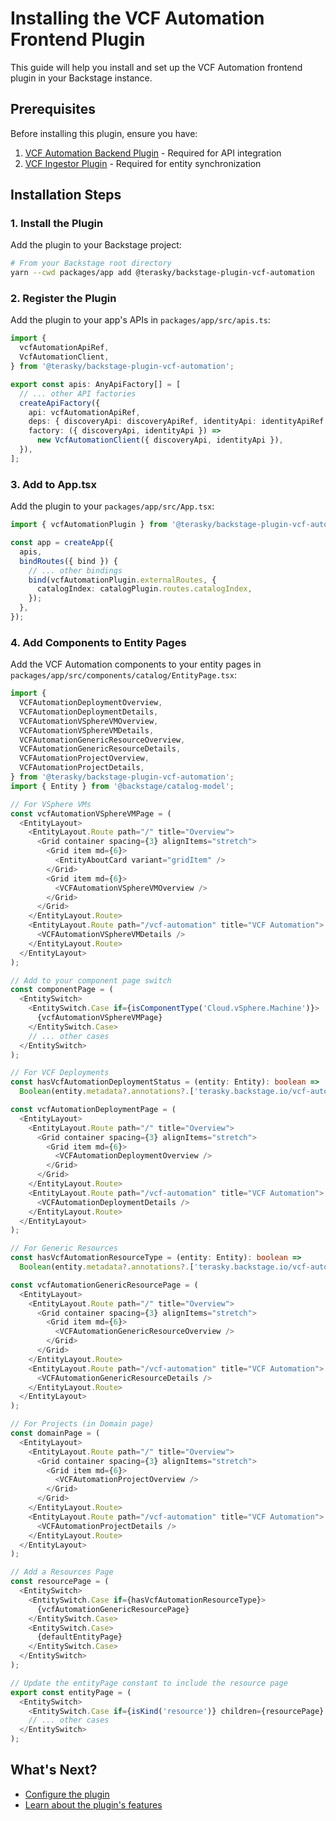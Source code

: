 # Installing the VCF Automation Frontend Plugin

This guide will help you install and set up the VCF Automation frontend plugin in your Backstage instance.

## Prerequisites

Before installing this plugin, ensure you have:

1. [VCF Automation Backend Plugin](../backend/about.md) - Required for API integration
2. [VCF Ingestor Plugin](../ingestor/about.md) - Required for entity synchronization

## Installation Steps

### 1. Install the Plugin

Add the plugin to your Backstage project:

```bash
# From your Backstage root directory
yarn --cwd packages/app add @terasky/backstage-plugin-vcf-automation
```

### 2. Register the Plugin

Add the plugin to your app's APIs in `packages/app/src/apis.ts`:

```typescript
import {
  vcfAutomationApiRef,
  VcfAutomationClient,
} from '@terasky/backstage-plugin-vcf-automation';

export const apis: AnyApiFactory[] = [
  // ... other API factories
  createApiFactory({
    api: vcfAutomationApiRef,
    deps: { discoveryApi: discoveryApiRef, identityApi: identityApiRef },
    factory: ({ discoveryApi, identityApi }) => 
      new VcfAutomationClient({ discoveryApi, identityApi }),
  }),
];
```

### 3. Add to App.tsx

Add the plugin to your `packages/app/src/App.tsx`:

```typescript
import { vcfAutomationPlugin } from '@terasky/backstage-plugin-vcf-automation';

const app = createApp({
  apis,
  bindRoutes({ bind }) {
    // ... other bindings
    bind(vcfAutomationPlugin.externalRoutes, {
      catalogIndex: catalogPlugin.routes.catalogIndex,
    });
  },
});
```

### 4. Add Components to Entity Pages

Add the VCF Automation components to your entity pages in `packages/app/src/components/catalog/EntityPage.tsx`:

```typescript
import {
  VCFAutomationDeploymentOverview,
  VCFAutomationDeploymentDetails,
  VCFAutomationVSphereVMOverview,
  VCFAutomationVSphereVMDetails,
  VCFAutomationGenericResourceOverview,
  VCFAutomationGenericResourceDetails,
  VCFAutomationProjectOverview,
  VCFAutomationProjectDetails,
} from '@terasky/backstage-plugin-vcf-automation';
import { Entity } from '@backstage/catalog-model';

// For VSphere VMs
const vcfAutomationVSphereVMPage = (
  <EntityLayout>
    <EntityLayout.Route path="/" title="Overview">
      <Grid container spacing={3} alignItems="stretch">
        <Grid item md={6}>
          <EntityAboutCard variant="gridItem" />
        </Grid>
        <Grid item md={6}>
          <VCFAutomationVSphereVMOverview />
        </Grid>
      </Grid>
    </EntityLayout.Route>
    <EntityLayout.Route path="/vcf-automation" title="VCF Automation">
      <VCFAutomationVSphereVMDetails />
    </EntityLayout.Route>
  </EntityLayout>
);

// Add to your component page switch
const componentPage = (
  <EntitySwitch>
    <EntitySwitch.Case if={isComponentType('Cloud.vSphere.Machine')}>
      {vcfAutomationVSphereVMPage}
    </EntitySwitch.Case>
    // ... other cases
  </EntitySwitch>
);

// For VCF Deployments
const hasVcfAutomationDeploymentStatus = (entity: Entity): boolean => 
  Boolean(entity.metadata?.annotations?.['terasky.backstage.io/vcf-automation-deployment-status']);

const vcfAutomationDeploymentPage = (
  <EntityLayout>
    <EntityLayout.Route path="/" title="Overview">
      <Grid container spacing={3} alignItems="stretch">
        <Grid item md={6}>
          <VCFAutomationDeploymentOverview />
        </Grid>
      </Grid>
    </EntityLayout.Route>
    <EntityLayout.Route path="/vcf-automation" title="VCF Automation">
      <VCFAutomationDeploymentDetails />
    </EntityLayout.Route>
  </EntityLayout>
);

// For Generic Resources
const hasVcfAutomationResourceType = (entity: Entity): boolean => 
  Boolean(entity.metadata?.annotations?.['terasky.backstage.io/vcf-automation-resource-type']);

const vcfAutomationGenericResourcePage = (
  <EntityLayout>
    <EntityLayout.Route path="/" title="Overview">
      <Grid container spacing={3} alignItems="stretch">
        <Grid item md={6}>
          <VCFAutomationGenericResourceOverview />
        </Grid>
      </Grid>
    </EntityLayout.Route>
    <EntityLayout.Route path="/vcf-automation" title="VCF Automation">
      <VCFAutomationGenericResourceDetails />
    </EntityLayout.Route>
  </EntityLayout>
);

// For Projects (in Domain page)
const domainPage = (
  <EntityLayout>
    <EntityLayout.Route path="/" title="Overview">
      <Grid container spacing={3} alignItems="stretch">
        <Grid item md={6}>
          <VCFAutomationProjectOverview />
        </Grid>
      </Grid>
    </EntityLayout.Route>
    <EntityLayout.Route path="/vcf-automation" title="VCF Automation">
      <VCFAutomationProjectDetails />
    </EntityLayout.Route>
  </EntityLayout>
);

// Add a Resources Page
const resourcePage = (
  <EntitySwitch>
    <EntitySwitch.Case if={hasVcfAutomationResourceType}>
      {vcfAutomationGenericResourcePage}
    </EntitySwitch.Case>
    <EntitySwitch.Case>
      {defaultEntityPage}
    </EntitySwitch.Case>
  </EntitySwitch>
);

// Update the entityPage constant to include the resource page
export const entityPage = (
  <EntitySwitch>
    <EntitySwitch.Case if={isKind('resource')} children={resourcePage} />
    // ... other cases
  </EntitySwitch>
);
```

## What's Next?

- [Configure the plugin](configure.md)
- [Learn about the plugin's features](about.md)
